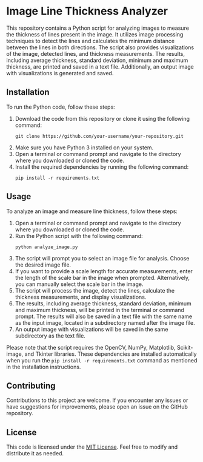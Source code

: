 # Image Line Thickness Analyzer

This repository contains a Python script for analyzing images to measure the thickness of lines present in the image. It utilizes image processing techniques to detect the lines and calculates the minimum distance between the lines in both directions. The script also provides visualizations of the image, detected lines, and thickness measurements. The results, including average thickness, standard deviation, minimum and maximum thickness, are printed and saved in a text file. Additionally, an output image with visualizations is generated and saved.

## Installation

To run the Python code, follow these steps:

1. Download the code from this repository or clone it using the following command:
   ```
   git clone https://github.com/your-username/your-repository.git
   ```
2. Make sure you have Python 3 installed on your system.
3. Open a terminal or command prompt and navigate to the directory where you downloaded or cloned the code.
4. Install the required dependencies by running the following command:
   ```
   pip install -r requirements.txt
   ```

## Usage

To analyze an image and measure line thickness, follow these steps:

1. Open a terminal or command prompt and navigate to the directory where you downloaded or cloned the code.
2. Run the Python script with the following command:
   ```
   python analyze_image.py
   ```
3. The script will prompt you to select an image file for analysis. Choose the desired image file.
4. If you want to provide a scale length for accurate measurements, enter the length of the scale bar in the image when prompted. Alternatively, you can manually select the scale bar in the image.
5. The script will process the image, detect the lines, calculate the thickness measurements, and display visualizations.
6. The results, including average thickness, standard deviation, minimum and maximum thickness, will be printed in the terminal or command prompt. The results will also be saved in a text file with the same name as the input image, located in a subdirectory named after the image file.
7. An output image with visualizations will be saved in the same subdirectory as the text file.

Please note that the script requires the OpenCV, NumPy, Matplotlib, Scikit-image, and Tkinter libraries. These dependencies are installed automatically when you run the `pip install -r requirements.txt` command as mentioned in the installation instructions.

## Contributing

Contributions to this project are welcome. If you encounter any issues or have suggestions for improvements, please open an issue on the GitHub repository.

## License

This code is licensed under the [MIT License](LICENSE). Feel free to modify and distribute it as needed.
